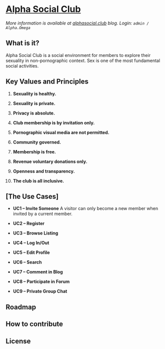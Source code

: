 # [Alpha Social Club](http://alphasocial.club)

*More information is available at [alphasocial.club](http://alphasocial.club) blog. Login: `admin / Alpha.Omega`*

## What is it?
Alpha Social Club is a social environment for members to explore their sexuality in non-pornographic context. Sex is one of the most fundamental social activities.

## Key Values and Principles
1.	**Sexuality is healthy.**


2.	**Sexuality is private.**


3.	**Privacy is absolute.**


4.	**Club membership is by invitation only.**


5.	**Pornographic visual media are not permitted.**


6.	**Community governed.**


7.	**Membership is free.**


8.	**Revenue voluntary donations only.**


9.	**Openness and transparency.**


10.	**The club is all inclusive.**

## [The Use Cases]
* **UC1 – Invite Someone**
A visitor can only become a new member when invited by a current member.

* **UC2 – Register**

* **UC3 – Browse Listing**

* **UC4 – Log In/Out**

* **UC5 – Edit Profile**

* **UC6 – Search**

* **UC7 – Comment in Blog**

* **UC8 – Participate in Forum**

* **UC9 – Private Group Chat**

## Roadmap

## How to contribute

## License
